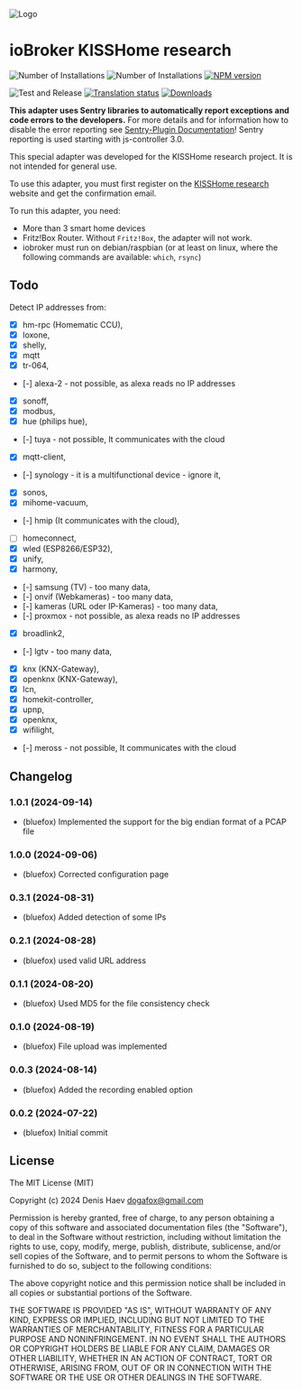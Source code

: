 ![Logo](admin/kisshome-research.png)

# ioBroker KISSHome research

![Number of Installations](http://iobroker.live/badges/kisshome-research-installed.svg)
![Number of Installations](http://iobroker.live/badges/kisshome-research-stable.svg)
[![NPM version](http://img.shields.io/npm/v/iobroker.kisshome-research.svg)](https://www.npmjs.com/package/iobroker.kisshome-research)

![Test and Release](https://github.com/ioBroker/ioBroker.kisshome-research/workflows/Test%20and%20Release/badge.svg)
[![Translation status](https://weblate.iobroker.net/widgets/adapters/-/kisshome-research/svg-badge.svg)](https://weblate.iobroker.net/engage/adapters/?utm_source=widget)
[![Downloads](https://img.shields.io/npm/dm/iobroker.kisshome-research.svg)](https://www.npmjs.com/package/iobroker.kisshome-research)

**This adapter uses Sentry libraries to automatically report exceptions and code errors to the developers.** For more details and for information how to disable the error reporting see [Sentry-Plugin Documentation](https://github.com/ioBroker/plugin-sentry#plugin-sentry)! Sentry reporting is used starting with js-controller 3.0.

This special adapter was developed for the KISSHome research project. It is not intended for general use.

To use this adapter, you must first register on the [KISSHome research](https://kisshome-feldversuch.if-is.net) website and get the confirmation email.

To run this adapter, you need:

-   More than 3 smart home devices
-   Fritz!Box Router. Without `Fritz!Box`, the adapter will not work.
-   iobroker must run on debian/raspbian (or at least on linux, where the following commands are available: `which`, `rsync`)

## Todo

Detect IP addresses from:

-   [x] hm-rpc (Homematic CCU),
-   [x] loxone,
-   [x] shelly,
-   [x] mqtt
-   [x] tr-064,
-   [-] alexa-2 - not possible, as alexa reads no IP addresses
-   [x] sonoff,
-   [x] modbus,
-   [x] hue (philips hue),
-   [-] tuya - not possible, It communicates with the cloud
-   [x] mqtt-client,
-   [-] synology - it is a multifunctional device - ignore it,
-   [x] sonos,
-   [x] mihome-vacuum,
-   [-] hmip (It communicates with the cloud),
-   [ ] homeconnect,
-   [x] wled (ESP8266/ESP32),
-   [x] unify,
-   [x] harmony,
-   [-] samsung (TV) - too many data,
-   [-] onvif (Webkameras) - too many data,
-   [-] kameras (URL oder IP-Kameras) - too many data,
-   [-] proxmox - not possible, as alexa reads no IP addresses
-   [x] broadlink2,
-   [-] lgtv - too many data,
-   [x] knx (KNX-Gateway),
-   [x] openknx (KNX-Gateway),
-   [x] lcn,
-   [x] homekit-controller,
-   [x] upnp,
-   [x] openknx,
-   [x] wifilight,
-   [-] meross - not possible, It communicates with the cloud

<!--
	Placeholder for the next version (at the beginning of the line):
	### **WORK IN PROGRESS**
-->

## Changelog
### 1.0.1 (2024-09-14)

-   (bluefox) Implemented the support for the big endian format of a PCAP file

### 1.0.0 (2024-09-06)

-   (bluefox) Corrected configuration page

### 0.3.1 (2024-08-31)

-   (bluefox) Added detection of some IPs

### 0.2.1 (2024-08-28)

-   (bluefox) used valid URL address

### 0.1.1 (2024-08-20)

-   (bluefox) Used MD5 for the file consistency check

### 0.1.0 (2024-08-19)

-   (bluefox) File upload was implemented

### 0.0.3 (2024-08-14)

-   (bluefox) Added the recording enabled option

### 0.0.2 (2024-07-22)

-   (bluefox) Initial commit

## License

The MIT License (MIT)

Copyright (c) 2024 Denis Haev <dogafox@gmail.com>

Permission is hereby granted, free of charge, to any person obtaining a copy
of this software and associated documentation files (the "Software"), to deal
in the Software without restriction, including without limitation the rights
to use, copy, modify, merge, publish, distribute, sublicense, and/or sell
copies of the Software, and to permit persons to whom the Software is
furnished to do so, subject to the following conditions:

The above copyright notice and this permission notice shall be included in all
copies or substantial portions of the Software.

THE SOFTWARE IS PROVIDED "AS IS", WITHOUT WARRANTY OF ANY KIND, EXPRESS OR
IMPLIED, INCLUDING BUT NOT LIMITED TO THE WARRANTIES OF MERCHANTABILITY,
FITNESS FOR A PARTICULAR PURPOSE AND NONINFRINGEMENT. IN NO EVENT SHALL THE
AUTHORS OR COPYRIGHT HOLDERS BE LIABLE FOR ANY CLAIM, DAMAGES OR OTHER
LIABILITY, WHETHER IN AN ACTION OF CONTRACT, TORT OR OTHERWISE, ARISING FROM,
OUT OF OR IN CONNECTION WITH THE SOFTWARE OR THE USE OR OTHER DEALINGS IN THE
SOFTWARE.
